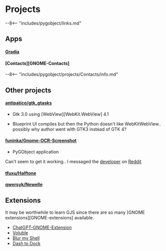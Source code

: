 # Projects

--8<-- "includes/pygobject/links.md"

## Apps

#### [Gradia](https://github.com/AlexanderVanhee/Gradia)


#### [Contacts][GNOME-Contacts]

--8<-- "includes/pygobject/projects/Contacts/info.md"

## Other projects

#### [antipatico/gtk\_gtasks](https://github.com/antipatico/gtk_gtasks)

-   Gtk 3.0 using [WebView][WebKit.WebView] 4.1

-   Blueprint UI compiles but then the Python doesn't like WebKitWebView.. possibly why author went with GTK3 instead of GTK 4?

#### [funinka/Gnome-OCR-Screenshot](https://github.com/funinkina/Gnome-OCR-Screenshot)

-   PyGObject application

Can't seem to get it working.. I messaged the [developer](https://www.reddit.com/user/ashtraxk/) on [Reddit](https://www.reddit.com/r/gnome/comments/1ktis0x/comment/mtvdo8d/?utm_source=share&utm_medium=web3x&utm_name=web3xcss&utm_term=1&utm_content=share_button) 

#### [tfuxu/Halftone](https://github.com/tfuxu/Halftone)

#### [qwersyk/Newelle](https://github.com/qwersyk/Newelle)

## Extensions

It may be worthwhile to learn GJS since there are so many [GNOME extensions][GNOME-extensions] available.

-   [ChatGPT-GNOME-Extension](https://github.com/macdaddyaz20/ChatGPT-GNOME-Extension)
-   [Voluble](https://github.com/QuantiusBenignus/voluble)
-   [Blur my Shell](https://github.com/aunetx/blur-my-shell)
-   [Dash to Dock](https://github.com/micheleg/dash-to-dock)
